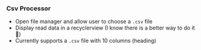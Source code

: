 ### Csv Processor
* Open file manager and allow user to choose a `.csv` file
* Display read data in a recyclerview (I know there is a better way to do it 🙂)
* Currently supports a `.csv` file with 10 columns (heading)
